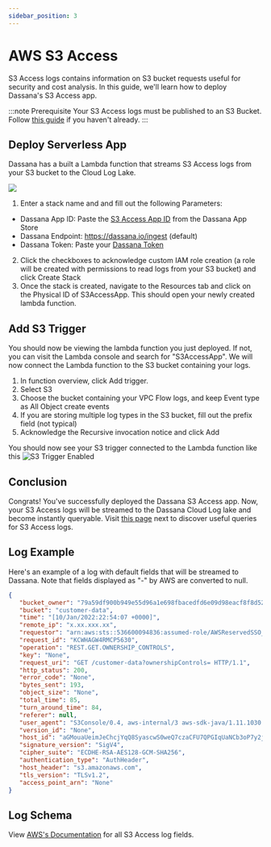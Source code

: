```yaml
---
sidebar_position: 3
---
```


# AWS S3 Access

S3 Access logs contains information on S3 bucket requests useful for security and cost analysis. In this guide, we'll learn how to deploy Dassana's S3 Access app.

:::note Prerequisite
Your S3 Access logs must be published to an S3 Bucket. Follow [this guide](https://docs.aws.amazon.com/AmazonS3/latest/userguide/enable-server-access-logging.html#enable-server-logging) if you haven't already.
:::

## Deploy Serverless App
Dassana has a built a Lambda function that streams S3 Access logs from your S3 bucket to the Cloud Log Lake.

[![](https://cdn.rawgit.com/buildkite/cloudformation-launch-stack-button-svg/master/launch-stack.svg)](https://console.aws.amazon.com/cloudformation/home?region=us-east-1#/stacks/create/review?templateURL=https://dassana-native-apps.s3.amazonaws.com/s3-access/packaged-template.yaml)
1. Enter a stack name and and fill out the following Parameters:
  - Dassana App ID: Paste the [S3 Access App ID](https://console.dassana.dev/appStore/app/aws_cloudtrail) from the Dassana App Store
  - Dassana Endpoint: https://dassana.io/ingest (default)
  - Dassana Token: Paste your [Dassana Token](https://console.dassana.dev/appStore?page=tokens)
2. Click the checkboxes to acknowledge custom IAM role creation (a role will be created with permissions to read logs from your S3 bucket) and click Create Stack
3. Once the stack is created, navigate to the Resources tab and click on the Physical ID of S3AccessApp. This should open your newly created lambda function.

## Add S3 Trigger

You should now be viewing the lambda function you just deployed. If not, you can visit the Lambda console and search for "S3AccessApp". We will now connect the Lambda function to the S3 bucket containing your logs.

1. In function overview, click Add trigger.
2. Select S3
3. Choose the bucket containing your VPC Flow logs, and keep Event type as All Object create events
4. If you are storing multiple log types in the S3 bucket, fill out the prefix field (not typical)
5. Acknowledge the Recursive invocation notice and click Add

You should now see your S3 trigger connected to the Lambda function like this
![S3 Trigger Enabled](/img/s3-access/s3-trigger-enabled-s3-access.png)

## Conclusion
Congrats! You've successfully deployed the Dassana S3 Access app. Now, your S3 Access logs will be streamed to the Dassana Cloud Log lake and become instantly queryable. Visit [this page](https://docs.dassana.io) next to discover useful queries for S3 Access logs.

## Log Example
Here's an example of a log with default fields that will be streamed to Dassana. Note that fields displayed as "-" by AWS are converted to null. 

```json
{
   "bucket_owner": "79a59df900b949e55d96a1e698fbacedfd6e09d98eacf8f8d5218e7cd47ef2be",
   "bucket": "customer-data",
   "time": "[10/Jan/2022:22:54:07 +0000]",
   "remote_ip": "x.xx.xxx.xx",
   "requestor": "arn:aws:sts::536600094836:assumed-role/AWSReservedSSO_AdministratorAccess_bf79198b8d235347/kaushik@dassana.io",
   "request_id": "KCWHAGW4RMCP5630",
   "operation": "REST.GET.OWNERSHIP_CONTROLS",
   "key": "None",
   "request_uri": "GET /customer-data?ownershipControls= HTTP/1.1",
   "http_status": 200,
   "error_code": "None",
   "bytes_sent": 193,
   "object_size": "None",
   "total_time": 85,
   "turn_around_time": 84,
   "referer": null,
   "user_agent": "S3Console/0.4, aws-internal/3 aws-sdk-java/1.11.1030 Linux/5.4.156-94.273.amzn2int.x86_64 OpenJDK_64-Bit_Server_VM/25.302-b08 java/1.8.0_302 vendor/Oracle_Corporation cfg/retry-mode/standard",
   "version_id": "None",
   "host_id": "aGMouaUeimJeChcjYqQ8SyascwS0weQ7czaCFU7QPGIqUaNCb3oP7y2jqQ2y0BAhsZJg0fK5U/s=",
   "signature_version": "SigV4",
   "cipher_suite": "ECDHE-RSA-AES128-GCM-SHA256",
   "authentication_type": "AuthHeader",
   "host_header": "s3.amazonaws.com",
   "tls_version": "TLSv1.2",
   "access_point_arn": "None"
}
```

## Log Schema
View [AWS's Documentation](https://docs.aws.amazon.com/AmazonS3/latest/userguide/LogFormat.html#log-record-fields) for all S3 Access log fields.

